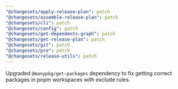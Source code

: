 ```yaml
---
"@changesets/apply-release-plan": patch
"@changesets/assemble-release-plan": patch
"@changesets/cli": patch
"@changesets/config": patch
"@changesets/get-dependents-graph": patch
"@changesets/get-release-plan": patch
"@changesets/git": patch
"@changesets/pre": patch
"@changesets/release-utils": patch
---
```


Upgraded `@manypkg/get-packages` dependency to fix getting correct packages in pnpm workspaces with exclude rules.
